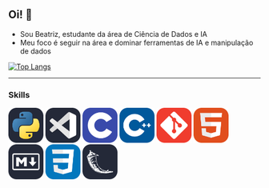 ## Oi! 👋
  - Sou Beatriz, estudante da área de Ciência de Dados e IA
  - Meu foco é seguir na área e dominar ferramentas de IA e manipulação de dados


[![Top Langs](https://github-readme-stats.vercel.app/api/top-langs/?username=biabcaval&hide_progress=false)](https://github.com/anuraghazra/github-readme-stats)

_____

### Skills
<img src="https://github.com/tandpfun/skill-icons/blob/main/icons/Python-Dark.svg" alt="Python" width="70" > <img src="https://github.com/tandpfun/skill-icons/blob/main/icons/VSCode-Dark.svg" alt="Vscode" width="70" > <img src="https://github.com/tandpfun/skill-icons/raw/main/icons/C.svg" alt="C" width="70" > <img src="https://github.com/tandpfun/skill-icons/raw/main/icons/CPP.svg" alt="C++" width="70" > <img src="https://github.com/tandpfun/skill-icons/raw/main/icons/Git.svg" alt="Git" width="70" > <img src="https://github.com/tandpfun/skill-icons/raw/main/icons/HTML.svg" alt="Html" width="70" > <img src="https://github.com/tandpfun/skill-icons/raw/main/icons/Markdown-Dark.svg" alt="Markdown" width="70" > <img src="https://github.com/tandpfun/skill-icons/raw/main/icons/CSS.svg" alt="Css" width="70" > <img src="https://github.com/tandpfun/skill-icons/blob/main/icons/Flask-Dark.svg" alt="Css" width="70" >
